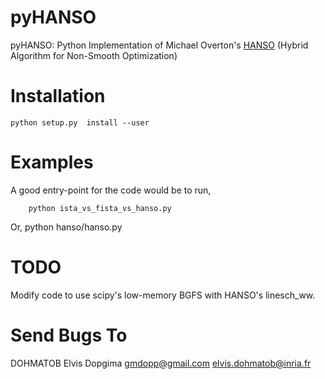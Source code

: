 pyHANSO
=======

pyHANSO: Python Implementation of Michael Overton's [HANSO](http://www.cs.nyu.edu/faculty/overton/software/hanso/index.html) (Hybrid Algorithm for Non-Smooth Optimization)


Installation
============

	python setup.py  install --user

Examples
========
A good entry-point for the code would be to run,

        python ista_vs_fista_vs_hanso.py

Or, 
	python hanso/hanso.py

TODO
====
Modify code to use scipy's low-memory BGFS with HANSO's linesch_ww.

Send Bugs To
=============
DOHMATOB Elvis Dopgima <gmdopp@gmail.com> <elvis.dohmatob@inria.fr>

